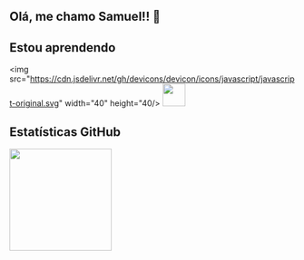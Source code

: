 ## Olá, me chamo Samuel!! 👋

## Estou aprendendo

<img src="https://cdn.jsdelivr.net/gh/devicons/devicon/icons/javascript/javascript-original.svg" width="40" height="40/>
<img src="https://cdn.jsdelivr.net/gh/devicons/devicon/icons/linux/linux-original.svg" width="40" height="40"/>

## Estatísticas GitHub
<div>
<a href="https://github.com/SamuCostaSoares">
<img height="180cm" src="https://github-readme-stats.vercel.app/api?username=SamuCostaSoares&theme=blue-green"/> 
</div>
